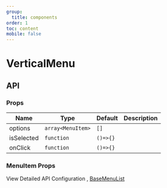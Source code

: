 ```yaml
---
group:
  title: components
order: 1
toc: content
mobile: false
---
```


# VerticalMenu

<code src="./examples/menu-vertical" ></code>

## API

### Props

| Name       | Type              | Default  | Description |
| ---------- | ----------------- | -------- | ----------- |
| options    | `array<MenuItem>` | `[]`     |             |
| isSelected | `function`        | `()=>{}` |             |
| onClick    | `function`        | `()=>{}` |             |

### MenuItem Props

View Detailed API Configuration , [BaseMenuList](./menu-list)
